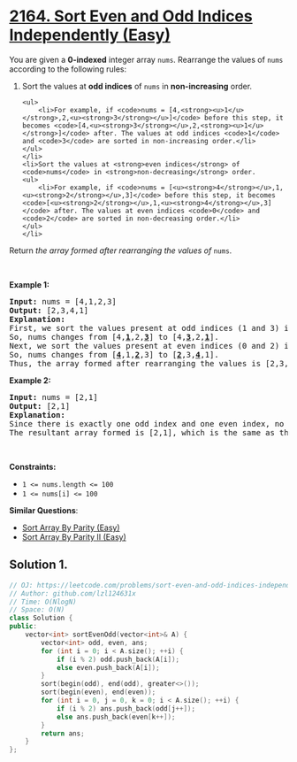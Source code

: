 # [2164. Sort Even and Odd Indices Independently (Easy)](https://leetcode.com/problems/sort-even-and-odd-indices-independently/)

<p>You are given a <strong>0-indexed</strong> integer array <code>nums</code>. Rearrange the values of <code>nums</code> according to the following rules:</p>

<ol>
	<li>Sort the values at <strong>odd indices</strong> of <code>nums</code> in <strong>non-increasing</strong> order.

	<ul>
		<li>For example, if <code>nums = [4,<strong><u>1</u></strong>,2,<u><strong>3</strong></u>]</code> before this step, it becomes <code>[4,<u><strong>3</strong></u>,2,<strong><u>1</u></strong>]</code> after. The values at odd indices <code>1</code> and <code>3</code> are sorted in non-increasing order.</li>
	</ul>
	</li>
	<li>Sort the values at <strong>even indices</strong> of <code>nums</code> in <strong>non-decreasing</strong> order.
	<ul>
		<li>For example, if <code>nums = [<u><strong>4</strong></u>,1,<u><strong>2</strong></u>,3]</code> before this step, it becomes <code>[<u><strong>2</strong></u>,1,<u><strong>4</strong></u>,3]</code> after. The values at even indices <code>0</code> and <code>2</code> are sorted in non-decreasing order.</li>
	</ul>
	</li>
</ol>

<p>Return <em>the array formed after rearranging the values of</em> <code>nums</code>.</p>

<p>&nbsp;</p>
<p><strong>Example 1:</strong></p>

<pre><strong>Input:</strong> nums = [4,1,2,3]
<strong>Output:</strong> [2,3,4,1]
<strong>Explanation:</strong> 
First, we sort the values present at odd indices (1 and 3) in non-increasing order.
So, nums changes from [4,<strong><u>1</u></strong>,2,<strong><u>3</u></strong>] to [4,<u><strong>3</strong></u>,2,<strong><u>1</u></strong>].
Next, we sort the values present at even indices (0 and 2) in non-decreasing order.
So, nums changes from [<u><strong>4</strong></u>,1,<strong><u>2</u></strong>,3] to [<u><strong>2</strong></u>,3,<u><strong>4</strong></u>,1].
Thus, the array formed after rearranging the values is [2,3,4,1].
</pre>

<p><strong>Example 2:</strong></p>

<pre><strong>Input:</strong> nums = [2,1]
<strong>Output:</strong> [2,1]
<strong>Explanation:</strong> 
Since there is exactly one odd index and one even index, no rearrangement of values takes place.
The resultant array formed is [2,1], which is the same as the initial array. 
</pre>

<p>&nbsp;</p>
<p><strong>Constraints:</strong></p>

<ul>
	<li><code>1 &lt;= nums.length &lt;= 100</code></li>
	<li><code>1 &lt;= nums[i] &lt;= 100</code></li>
</ul>


**Similar Questions**:
* [Sort Array By Parity (Easy)](https://leetcode.com/problems/sort-array-by-parity/)
* [Sort Array By Parity II (Easy)](https://leetcode.com/problems/sort-array-by-parity-ii/)

## Solution 1.

```cpp
// OJ: https://leetcode.com/problems/sort-even-and-odd-indices-independently/
// Author: github.com/lzl124631x
// Time: O(NlogN)
// Space: O(N)
class Solution {
public:
    vector<int> sortEvenOdd(vector<int>& A) {
        vector<int> odd, even, ans;
        for (int i = 0; i < A.size(); ++i) {
            if (i % 2) odd.push_back(A[i]);
            else even.push_back(A[i]);
        }
        sort(begin(odd), end(odd), greater<>());
        sort(begin(even), end(even));
        for (int i = 0, j = 0, k = 0; i < A.size(); ++i) {
            if (i % 2) ans.push_back(odd[j++]);
            else ans.push_back(even[k++]);
        }
        return ans;
    }
};
```